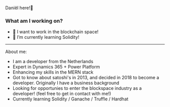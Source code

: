 Daniël here!👋

### What am I working on? 

- 🔭 I want to work in the blockchain space!
- 🌱 I’m currently learning Solidity!

--------------------------------------------------------------------------------------

About me:

- I am a developer from the Netherlands
- Expert in Dynamics 365 + Power Platform
- Enhancing my skills in the MERN stack
- Got to know about satoshi's in 2013, and decided in 2018 to become a developer. Originally I have a business background
- Looking for opportunies to enter the blockspace industry as a developer! (feel free to get in contact with me!)
- Currently learning Solidity / Ganache / Truffle / Hardhat 


